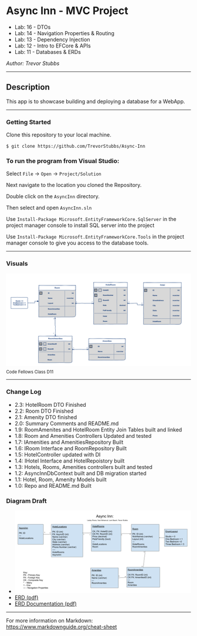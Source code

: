 # Async Inn - MVC Project

- Lab: 16 - DTOs
- Lab: 14 - Navigation Properties & Routing
- Lab: 13 - Dependency Injection
- Lab: 12 - Intro to EFCore & APIs
- Lab: 11 - Databases & ERDs

*Author: Trevor Stubbs*

----

## Description
This app is to showcase building and deploying a database for a WebApp.

---

### Getting Started
Clone this repository to your local machine.

```
$ git clone https://github.com/TrevorStubbs/Async-Inn
```

### To run the program from Visual Studio:
Select ```File``` -> ```Open``` -> ```Project/Solution```

Next navigate to the location you cloned the Repository.

Double click on the ```AsyncInn``` directory.

Then select and open ```AsyncInn.sln```

Use `Install-Package Microsoft.EntityFrameworkCore.SqlServer` in the project manager console to install SQL server into the project

Use `Install-Package Microsoft.EntityFrameworkCore.Tools` in the project manager console to give you access to the database tools.

---

### Visuals
![ERD](assets/AsyncInn2.png) <sub>Code Fellows Class D11</sub>


---

### Change Log
- 2.3: HotelRoom DTO Finished
- 2.2: Room DTO Finished
- 2.1: Amenity DTO finished
- 2.0: Summary Comments and README.md
- 1.9: RoomAmenites and HotelRoom Entity Join Tables built and linked
- 1.8: Room and Amenities Controllers Updated and tested
- 1.7: IAmenities and AmenitiesRepository Built
- 1.6: IRoom Interface and RoomRepository Built
- 1.5: HotelController updated with DI
- 1.4: IHotel Interface and HotelRepoistory built
- 1.3: Hotels, Rooms, Amenities controllers built and tested
- 1.2: AsyncInnDbContext built and DB migration started
- 1.1: Hotel, Room, Amenity Models built
- 1.0: Repo and README.md Built

### Diagram Draft
- ![ERD Draft](assets/[ERD]AsyncInnTrevorStubbs.png)
- [ERD (pdf)](assets/[ERD]AsyncInnTrevorStubbs.pdf)
- [ERD Documentation (pdf)](assets/AsyncInnERDExplainedTrevorStubbs.pdf)

------------------------------
For more information on Markdown: https://www.markdownguide.org/cheat-sheet

